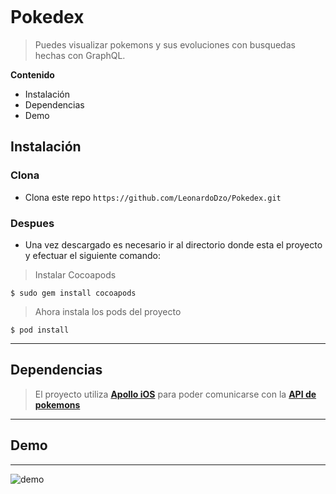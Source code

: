 <a href=""><img src="https://lh3.googleusercontent.com/FfWE0VBpLix03FxlsOsVYvlYUhTQ3V0pLYdmmy9WVuZt4rScRCgPVbCHRMWCLqdivV9y-A=s85" title="" alt=""></a>




# Pokedex

> Puedes visualizar pokemons y sus evoluciones con busquedas hechas con GraphQL.


**Contenido**

- Instalación
- Dependencias
- Demo

## Instalación

### Clona

- Clona este repo `https://github.com/LeonardoDzo/Pokedex.git`

### Despues

- Una vez descargado es necesario ir al directorio donde esta el proyecto y efectuar el siguiente comando:

> Instalar Cocoapods

```shell
$ sudo gem install cocoapods 
```

> Ahora instala los pods del proyecto

```shell
$ pod install
```


---

## Dependencias

> El proyecto utiliza <a href="https://www.apollographql.com/docs/ios/" target="_blank">**Apollo iOS**</a> para poder comunicarse con la <a href="https://graphql-pokemon.now.sh/" target="_blank">**API de pokemons**</a>
---

## Demo

---
![demo](http://g.recordit.co/wqF33Fg4VW.gif)
